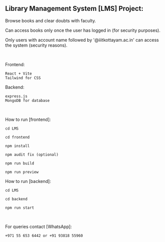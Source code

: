## Library Management System [LMS] Project:

  Browse books and clear doubts with faculty.

  Can access books only once the user has logged in (for security purposes).

  Only users with account name followed by '@iiitkottayam.ac.in' can access the system (security reasons).

<br>

Frontend:
    
    React + Vite
    Tailwind for CSS

Backend:

    express.js
    MongoDB for database

<br>

How to run [frontend]:

    cd LMS

    cd frontend

    npm install

    npm audit fix (optional)

    npm run build

    npm run preview


How to run [backend]:

    cd LMS

    cd backend

    npm run start

<br>

For queries contact [WhatsApp]:

    +971 55 653 6442 or +91 93818 55960
